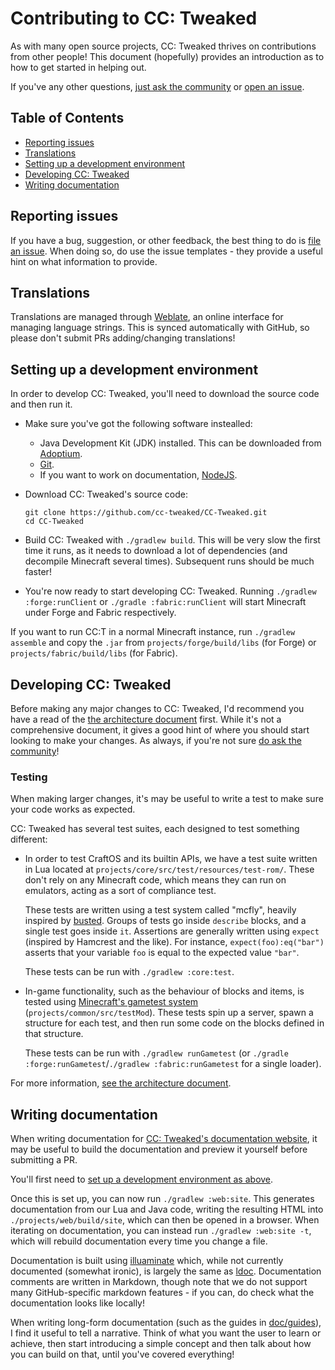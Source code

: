 # Contributing to CC: Tweaked
As with many open source projects, CC: Tweaked thrives on contributions from other people! This document (hopefully)
provides an introduction as to how to get started in helping out.

If you've any other questions, [just ask the community][community] or [open an issue][new-issue].

## Table of Contents
 - [Reporting issues](#reporting-issues)
 - [Translations](#translations)
 - [Setting up a development environment](#setting-up-a-development-environment)
 - [Developing CC: Tweaked](#developing-cc-tweaked)
 - [Writing documentation](#writing-documentation)

## Reporting issues
If you have a bug, suggestion, or other feedback, the best thing to do is [file an issue][new-issue]. When doing so, do
use the issue templates - they provide a useful hint on what information to provide.

## Translations
Translations are managed through [Weblate], an online interface for managing language strings. This is synced
automatically with GitHub, so please don't submit PRs adding/changing translations!

## Setting up a development environment
In order to develop CC: Tweaked, you'll need to download the source code and then run it.

 - Make sure you've got the following software instealled:
   - Java Development Kit (JDK) installed. This can be downloaded from [Adoptium].
   - [Git](https://git-scm.com/).
   - If you want to work on documentation, [NodeJS][node].

 - Download CC: Tweaked's source code:
   ```
   git clone https://github.com/cc-tweaked/CC-Tweaked.git
   cd CC-Tweaked
   ```

 - Build CC: Tweaked with `./gradlew build`. This will be very slow the first time it runs, as it needs to download a
   lot of dependencies (and decompile Minecraft several times). Subsequent runs should be much faster!

 - You're now ready to start developing CC: Tweaked. Running `./gradlew :forge:runClient` or
   `./gradle :fabric:runClient` will start Minecraft under Forge and Fabric respectively.

If you want to run CC:T in a normal Minecraft instance, run `./gradlew assemble` and copy the `.jar` from
`projects/forge/build/libs` (for Forge) or `projects/fabric/build/libs` (for Fabric).

## Developing CC: Tweaked
Before making any major changes to CC: Tweaked, I'd recommend you have a read of the [the architecture
document][architecture] first. While it's not a comprehensive document, it gives a good hint of where you should start
looking to make your changes. As always, if you're not sure [do ask the community][community]!

### Testing
When making larger changes, it's may be useful to write a test to make sure your code works as expected.

CC: Tweaked has several test suites, each designed to test something different:

 - In order to test CraftOS and its builtin APIs, we have a test suite written in Lua located at
   `projects/core/src/test/resources/test-rom/`. These don't rely on any Minecraft code, which means they can run on
   emulators, acting as a sort of compliance test.

   These tests are written using a test system called "mcfly", heavily inspired by [busted]. Groups of tests go inside
   `describe` blocks, and a single test goes inside `it`. Assertions are generally written using `expect` (inspired by
   Hamcrest and the like). For instance, `expect(foo):eq("bar")` asserts that your variable `foo` is equal to the
   expected value `"bar"`.

   These tests can be run with `./gradlew :core:test`.

 - In-game functionality, such as the behaviour of blocks and items, is tested using [Minecraft's gametest
   system][mc-test] (`projects/common/src/testMod`). These tests spin up a server, spawn a structure for each test, and
   then run some code on the blocks defined in that structure.

   These tests can be run with `./gradlew runGametest` (or `./gradle :forge:runGametest`/`./gradlew :fabric:runGametest`
   for a single loader).

For more information, [see the architecture document][architecture].

## Writing documentation
When writing documentation for [CC: Tweaked's documentation website][docs], it may be useful to build the documentation
and preview it yourself before submitting a PR.

You'll first need to [set up a development environment as above](#setting-up-a-development-environment).

Once this is set up, you can now run `./gradlew :web:site`. This generates documentation from our Lua and Java code,
writing the resulting HTML into `./projects/web/build/site`, which can then be opened in a browser. When iterating on
documentation, you can instead run `./gradlew :web:site -t`, which will rebuild documentation every time you change a
file.

Documentation is built using [illuaminate] which, while not currently documented (somewhat ironic), is largely the same
as [ldoc][ldoc]. Documentation comments are written in Markdown, though note that we do not support many GitHub-specific
markdown features - if you can, do check what the documentation looks like locally!

When writing long-form documentation (such as the guides in [doc/guides](doc/guides)), I find it useful to tell a
narrative. Think of what you want the user to learn or achieve, then start introducing a simple concept and then talk
about how you can build on that, until you've covered everything!

[new-issue]: https://github.com/cc-tweaked/CC-Tweaked/issues/new/choose "Create a new issue"
[community]: README.md#community "Get in touch with the community."
[Adoptium]: https://adoptium.net/temurin/releases?version=17 "Download OpenJDK 17"
[checkstyle]: https://checkstyle.org/
[illuaminate]: https://github.com/SquidDev/illuaminate/ "Illuaminate on GitHub"
[weblate]: https://i18n.tweaked.cc/projects/cc-tweaked/minecraft/ "CC: Tweaked weblate instance"
[docs]: https://tweaked.cc/ "CC: Tweaked documentation"
[ldoc]: http://stevedonovan.github.io/ldoc/ "ldoc, a Lua documentation generator."
[mc-test]: https://www.youtube.com/watch?v=vXaWOJTCYNg
[busted]: https://github.com/Olivine-Labs/busted "busted: Elegant Lua unit testing."
[node]: https://nodejs.org/en/ "Node.js"
[architecture]: projects/ARCHITECTURE.md
